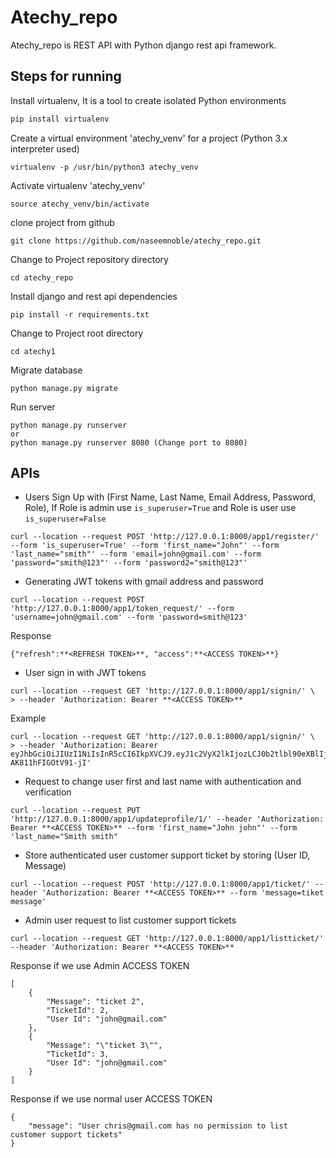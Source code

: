 # Atechy_repo

Atechy_repo is REST API with Python django rest api framework.

## Steps for running

Install virtualenv, It is a tool to create isolated Python environments
```bash
pip install virtualenv
```
Create a virtual environment 'atechy_venv' for a project (Python 3.x interpreter used)
```
virtualenv -p /usr/bin/python3 atechy_venv
```
Activate virtualenv 'atechy_venv'
```
source atechy_venv/bin/activate
```
clone project from github
```
git clone https://github.com/naseemnoble/atechy_repo.git
```
Change to Project repository directory
```
cd atechy_repo
```
Install django and rest api dependencies
```
pip install -r requirements.txt
```
Change to Project root directory
```
cd atechy1
```
Migrate database
```
python manage.py migrate
```
Run server
```
python manage.py runserver
or
python manage.py runserver 8080 (Change port to 8080)
```
## APIs
* Users Sign Up with (First Name, Last Name, Email Address, Password, Role), 
If Role is admin use `is_superuser=True` and 
Role is user use `is_superuser=False`
```
curl --location --request POST 'http://127.0.0.1:8000/app1/register/' --form 'is_superuser=True' --form 'first_name="John"' --form 'last_name="smith"' --form 'email=john@gmail.com' --form 'password="smith@123"' --form 'password2="smith@123"'
```
* Generating JWT tokens with gmail address and password
```
curl --location --request POST 'http://127.0.0.1:8000/app1/token_request/' --form 'username=john@gmail.com' --form 'password=smith@123'
```
Response
```
{"refresh":**<REFRESH TOKEN>**, "access":**<ACCESS TOKEN>**}
```
* User sign in with JWT tokens
```
curl --location --request GET 'http://127.0.0.1:8000/app1/signin/' \
> --header 'Authorization: Bearer **<ACCESS TOKEN>**
```
Example
```
curl --location --request GET 'http://127.0.0.1:8000/app1/signin/' \
> --header 'Authorization: Bearer eyJhbGciOiJIUzI1NiIsInR5cCI6IkpXVCJ9.eyJ1c2VyX2lkIjozLCJ0b2tlbl90eXBlIjoiYWNjZXNzIiwiZXhwIjoxNjE4NTcwMTY2LCJqdGkiOiJhNWVkNjJhODVmODg0Y2RmYTBmMzY2ZThmM2FlNzM2OSIsInVzZXJuYW1lIjoiam9obkBnbWFpbC5jb20ifQ.4bfmSePGmKZ3P_42R9XJ5Kb1v-AK811hFIGOtV91-jI'
```
* Request to change user first and last name with authentication and verification
```
curl --location --request PUT 'http://127.0.0.1:8000/app1/updateprofile/1/' --header 'Authorization: Bearer **<ACCESS TOKEN>** --form 'first_name="John john"' --form 'last_name="Smith smith"
```
* Store authenticated user customer support ticket by storing (User ID, Message)
```
curl --location --request POST 'http://127.0.0.1:8000/app1/ticket/' --header 'Authorization: Bearer **<ACCESS TOKEN>** --form 'message=tiket message'
```
* Admin user request to list customer support tickets
```
curl --location --request GET 'http://127.0.0.1:8000/app1/listticket/' --header 'Authorization: Bearer **<ACCESS TOKEN>**
```
Response if we use Admin ACCESS TOKEN
```
[
    {
        "Message": "ticket 2",
        "TicketId": 2,
        "User Id": "john@gmail.com"
    },
    {
        "Message": "\"ticket 3\"",
        "TicketId": 3,
        "User Id": "john@gmail.com"
    }
]
```
Response if we use normal user ACCESS TOKEN
```
{
    "message": "User chris@gmail.com has no permission to list customer support tickets"
}
```
